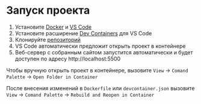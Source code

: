 # Запуск проекта

1. Установите [Docker](https://docs.docker.com/get-started/get-docker/) и [VS Code](https://code.visualstudio.com/)
1. Установите расширение [Dev Containers](https://marketplace.visualstudio.com/items?itemName=ms-vscode-remote.remote-containers) для VS Code
1. Клонируйте [репозиторий](https://github.com/vrukhin/sphinx-demo.git)
1. VS Code автоматически предложит открыть проект в контейнере
1. Веб-сервер с собранным сайтом запустится автоматически и будет доступен по адресу http://localhost:5500

Чтобы вручную открыть проект в контейнере, вызовите `View` -> `Comand Palette` -> `Open Folder in Container`

После внесения изменений в `Dockerfile` или `devcontainer.json` вызовите `View` -> `Comand Palette` -> `Rebuild and Reopen in Container`